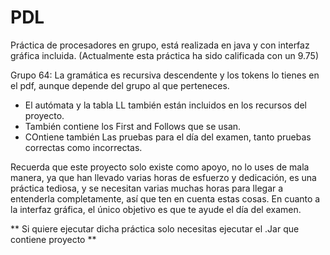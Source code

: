 # PDL
Práctica de procesadores en grupo, está realizada en java y con interfaz gráfica incluida.
(Actualmente esta práctica ha sido calificada con un 9.75)

Grupo 64: La gramática es recursiva descendente y los tokens lo tienes en el pdf, aunque depende del grupo al que perteneces.  
- El autómata y la tabla LL también están incluidos en los recursos del proyecto.
- También contiene los First and Follows que se usan.
- COntiene también Las pruebas para el día del examen, tanto pruebas correctas como incorrectas.

Recuerda que este proyecto solo existe como apoyo, no lo uses de mala manera, ya que han llevado varias horas de esfuerzo y dedicación, es una práctica tediosa, y se necesitan varias muchas horas para llegar a entenderla completamente, así que ten en cuenta estas cosas.
En cuanto a la interfaz gráfica, el único objetivo es que te ayude el día del examen. 

** Si quiere ejecutar dicha práctica solo necesitas ejecutar el .Jar que contiene proyecto **
 
